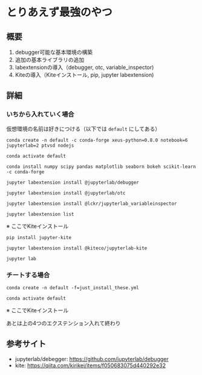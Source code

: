 # とりあえず最強のやつ

## 概要

1. debugger可能な基本環境の構築
2. 追加の基本ライブラリの追加
3. labextensionの導入（debugger, otc, variable_inspector)
4. Kiteの導入（Kiteインストール, pip, jupyter labextension)

## 詳細

### いちから入れていく場合

仮想環境の名前は好きにつける（以下では `default` にしてある）

``conda create -n default -c conda-forge xeus-python=0.8.0 notebook=6 jupyterlab=2 ptvsd nodejs``

``conda activate default``

``conda install numpy scipy pandas matplotlib seaborn bokeh scikit-learn -c conda-forge``

``jupyter labextension install @jupyterlab/debugger``

``jupyter labextension install @jupyterlab/otc``

``jupyter labextension install @lckr/jupyterlab_variableinspector``

``jupyter labextension list``

※ ここでKiteインストール

``pip install jupyter-kite``

``jupyter labextension install @kiteco/jupyterlab-kite``

``jupyter lab``

### チートする場合

``conda create -n default -f=just_install_these.yml``

``conda activate default``

※ ここでKiteインストール

あとは上の4つのエクステンション入れて終わり

## 参考サイト

- jupyterlab/debegger: https://github.com/jupyterlab/debugger
- kite: https://qiita.com/kirikei/items/f050683075d440292e32